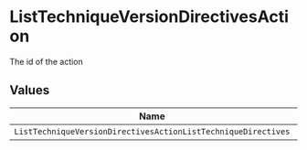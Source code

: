 # ListTechniqueVersionDirectivesAction

The id of the action


## Values

| Name                                                          | Value                                                         |
| ------------------------------------------------------------- | ------------------------------------------------------------- |
| `ListTechniqueVersionDirectivesActionListTechniqueDirectives` | listTechniqueDirectives                                       |
